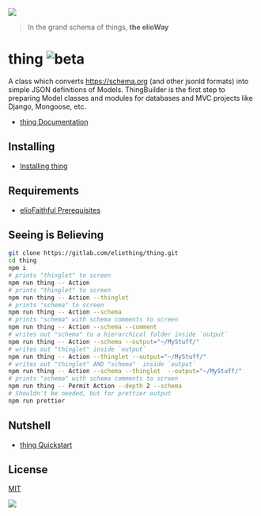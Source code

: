 ![](https://elioway.gitlab.io/eliothing/thing/elio-thing-Thing-logo.png)

> In the grand schema of things, **the elioWay**

# thing ![beta](https://elioway.gitlab.io/eliosin/icon/devops/beta/favicon.ico "beta")

A class which converts <https://schema.org> (and other jsonld formats) into simple JSON definitions of Models. ThingBuilder is the first step to preparing Model classes and modules for databases and MVC projects like Django, Mongoose, etc.

- [thing Documentation](https://elioway.gitlab.io/eliothing/thing/)

## Installing

- [Installing thing](https://elioway.gitlab.io/eliothing/thing/installing.html)

## Requirements

- [elioFaithful Prerequisites](https://elioway.gitlab.io/eliothing/installing.html)

## Seeing is Believing

```bash
git clone https://gitlab.com/eliothing/thing.git
cd thing
npm i
# prints "thinglet" to screen
npm run thing -- Action
# prints "thinglet" to screen
npm run thing -- Action --thinglet
# prints "schema" to screen
npm run thing -- Action --schema
# prints "schema" with schema comments to screen
npm run thing -- Action --schema --comment
# writes out "schema" to a hierarchical folder inside `output`
npm run thing -- Action --schema --output="~/MyStuff/"
# writes out "thinglet" inside `output`
npm run thing -- Action --thinglet --output="~/MyStuff/"
# writes out "thinglet" AND "schema"  inside `output`
npm run thing -- Action --schema --thinglet  --output="~/MyStuff/"
# prints "schema" with schema comments to screen
npm run thing -- Permit Action --depth 2 --schema
# Shouldn't be needed, but for prettier output
npm run prettier
```

## Nutshell

- [thing Quickstart](https://elioway.gitlab.io/eliothing/thing/quickstart.html)

## License

[MIT](license)

![](https://elioway.gitlab.io/eliothing/thing/apple-touch-icon.png)
